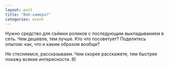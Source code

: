 ```yaml
---
layout: post
title: "Веб-камера?"
categories: event
---
```

Нужно средство для съёмки роликов с последующим выкладыванием в сеть. Чем дешевле, тем лучше. Кто что посоветует? Поделитесь опытом: как, что и каким образом вообще?

Не стесняемся, рассказываем. Чем скорее расскажете, тем быстрее покажу всякие интересности. 8)